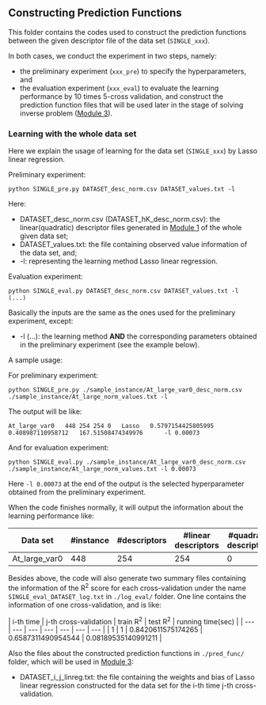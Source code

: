 ## Constructing Prediction Functions

This folder contains the codes used to construct the prediction functions between the given descriptor file of the data set (`SINGLE_xxx`).

In both cases, we conduct the experiment in two steps, namely:
- the preliminary experiment (`xxx_pre`) to specify the hyperparameters, and
- the evaluation experiment (`xxx_eval`) to evaluate the learning performance by 10 times 5-cross validation, and construct the prediction function files that will be used later in the stage of solving inverse problem ([Module 3](Polymer/Module_3)).

### Learning with the whole data set

Here we explain the usage of learning for the data set (`SINGLE_xxx`) by Lasso linear regression. 

Preliminary experiment:

```
python SINGLE_pre.py DATASET_desc_norm.csv DATASET_values.txt -l
```

Here:
- DATASET_desc_norm.csv (DATASET_hK_desc_norm.csv): the linear(quadratic) descriptor files generated in [Module 1](/HPS/Module_1) of the whole given data set;
- DATASET_values.txt: the file containing observed value information of the data set, and;
- -l: representing the learning method Lasso linear regression.

Evaluation experiment:

```
python SINGLE_eval.py DATASET_desc_norm.csv DATASET_values.txt -l (...)
```

Basically the inputs are the same as the ones used for the preliminary experiment, except:
- -l (...): the learning method **AND** the corresponding parameters obtained in the preliminary experiment (see the example below).

A sample usage:

For preliminary experiment:

```
python SINGLE_pre.py ./sample_instance/At_large_var0_desc_norm.csv ./sample_instance/At_large_norm_values.txt -l
```

The output will be like:

```
At_large_var0	448	254	254	0	Lasso	0.5797154425805995	0.408987110958712	167.51508474349976		-l 0.00073
```

And for evaluation experiment:

```
python SINGLE_eval.py ./sample_instance/At_large_var0_desc_norm.csv ./sample_instance/At_large_norm_values.txt -l 0.00073
```

Here `-l 0.00073` at the end of the output is the selected hyperparameter obtained from the preliminary experiment.

When the code finishes normally, it will output the information about the learning performance like:

| Data set | \#instance | \#descriptors | \#linear descriptors | \#quadratic descriptors | learning method | median of train R<sup>2</sup> | min of train R<sup>2</sup> | max of train R<sup>2</sup> | median of test R<sup>2</sup> | min of test R<sup>2</sup> | max of test R<sup>2</sup> | running time(sec) |
| --- | --- | --- | --- | --- | --- | --- | --- | --- | --- | --- | --- | --- |
| At_large_var0 | 448 | 254 | 254 | 0 | Lasso | 0.5773279046164392 | 0.5366019574027185 | 0.6211274634517285 | 0.3911713431555095 | 0.038081164737786555 | 0.521242342190777 | 0.16965603828430176 |

Besides above, the code will also generate two summary files containing the information of the R<sup>2</sup> score for each cross-validation under the name `SINGLE_eval_DATASET_log.txt` in `./log_eval/` folder. One line contains the information of one cross-validation, and is like:

| i-th time | j-th cross-validation | train R<sup>2</sup> | test R<sup>2</sup> | running time(sec) | 
| --- | --- | --- | --- | --- | --- | --- |
| 1 | 1 | 0.8420611575174265 | 0.6587311490954544 | 0.08189535140991211 | 

Also the files about the constructed prediction functions in `./pred_func/` folder, which will be used in [Module 3](Polymer/Module_3):
- DATASET_i_j_linreg.txt: the file containing the weights and bias of Lasso linear regression constructed for the data set for the i-th time j-th cross-validation.

